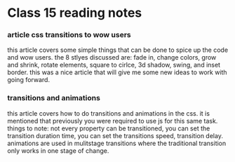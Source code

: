 # Class 15 reading notes

### article css transitions to wow users
this article covers some simple things that can be done to spice up the code and wow users. the 8 stlyes discussed are: fade in, change colors, grow and shrink, rotate elements, square to cirlce, 3d shadow, swing, and inset border. this was a nice article that will give me some new ideas to work with going forward. 

### transitions and animations
this article covers how to do transitions and animations in the css. it is mentioned that previously you were required to use js for this same task. things to note: not every property can be transitioned, you can set the transition duration time, you can set the transitions speed, transition delay. animations are used in mulitstage transitions where the traditional transition only works in one stage of change. 

